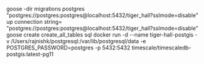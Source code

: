 goose -dir migrations postgres "postgres://postgres:postgres@localhost:5432/tiger_hall?sslmode=disable" up
connection string= "postgres://postgres:postgres@localhost:5432/tiger_hall?sslmode=disable"
goose create create_all_tables sql
docker run -d --name tiger-hall-postgis -v /Users/rajnishk/postgresql:/var/lib/postgresql/data -e POSTGRES_PASSWORD=postgres -p 5432:5432 timescale/timescaledb-postgis:latest-pg11